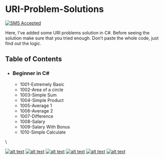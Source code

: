 # URI-Problem-Solutions
[![SMS Accepted](https://img.shields.io/badge/Submission-Accepted-brightgreen.svg)](#)

Here, I've added some URI problems solution in C#. Before seeing the solution make sure that you tried enough. Don’t paste the whole code, just find out the logic.

## Table of Contents
- ### Beginner in C#
  - 1001-Extremely Basic
  - 1002-Area of a circle
  - 1003-Simple Sum
  - 1004-Simple Product
  - 1005-Average 1
  - 1006-Average 2
  - 1007-Difference
  - 1008-Salary
  - 1009-Salary With Bonus
  - 1010-Simple Calculate

\

[![alt text][1.1]][1]
[![alt text][2.1]][2]
[![alt text][3.1]][3]
[![alt text][4.1]][4]
[![alt text][5.1]][5]
[![alt text][6.1]][6]

<!-- icons with padding -->
[1.1]: http://i.imgur.com/tXSoThF.png (twitter)
[2.1]: http://i.imgur.com/P3YfQoD.png (facebook)
[3.1]: http://i.imgur.com/yCsTjba.png (google plus)
[4.1]: http://i.imgur.com/YckIOms.png (tumblr)
[5.1]: http://i.imgur.com/1AGmwO3.png (dribbble)
[6.1]: http://i.imgur.com/0o48UoR.png (github)

<!-- update these accordingly -->
[1]: http://www.twitter.com/mehedi9339
[2]: http://www.facebook.com/mehedi9340
[3]: https://plus.google.com/+mehedi9339
[4]: http://mehedi9339.tumblr.com
[5]: http://dribbble.com/mehedi9339
[6]: http://www.github.com/mehedi9339

